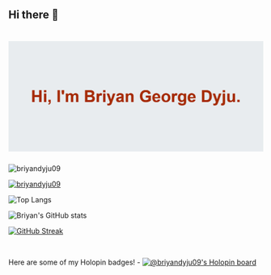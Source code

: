 ## Hi there 👋

<!--
**briyandyju09/briyandyju09** is a ✨ _special_ ✨ repository because its `README.md` (this file) appears on your GitHub profile.

Here are some ideas to get you started:


-->

<h1 align="center"><img src="/banner.png" alt="briyandyju09" /></h1>


<p align="left"> <img src="https://komarev.com/ghpvc/?username=briyandyju09&label=Profile%20views&color=0e75b6&style=flat" alt="briyandyju09" /> </p>

<p align="left"> <a href="https://github.com/ryo-ma/github-profile-trophy"><img src="https://github-profile-trophy.vercel.app/?username=briyandyju09" alt="briyandyju09" /></a> </p>




![Top Langs](https://github-readme-stats.vercel.app/api/top-langs/?username=briyandyju09&hide_progress=true)

![Briyan's GitHub stats](https://github-readme-stats.vercel.app/api?username=briyandyju09&show_icons=true&theme=radical)

[![GitHub Streak](https://streak-stats.demolab.com/?user=briyandyju09&theme=dark)](https://git.io/streak-stats)


<br>

Here are some of my Holopin badges! -
[![@briyandyju09's Holopin board](https://holopin.me/briyandyju09)](https://holopin.io/@briyandyju09)
<br>

 
